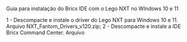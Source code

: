 Guia para instalação do Bricx IDE com o Lego NXT no WIndows 10 e 11

1 - Descompacte e instale o driver do Lego NXT para Windows 10 e 11. Arquivo NXT_Fantom_Drivers_v120.zip;
2 - Descompacte e instale a IDE Bricx Command Center. Arquivo 
